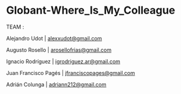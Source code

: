 # Globant-Where_Is_My_Colleague
TEAM : 

Alejandro Udot | alexxudot@gmail.com

Augusto Rosello | arosellofrias@gmail.com

Ignacio Rodríguez | igrodriguez.ar@gmail.com

Juan Francisco Pagés | jfranciscopages@gmail.com

Adrián Colunga | adriann212@gmail.com
